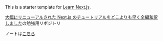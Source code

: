 This is a starter template for [Learn Next.js](https://nextjs.org/learn).  

[大幅にリニューアルされた Next.js のチュートリアルをどこよりも早く全編和訳しました](https://qiita.com/thesugar/items/01896c1faa8241e6b1bc)の勉強用リポジトリ  

ノートは[こちら](https://scrapbox.io/programming-technology/Next.js)  

